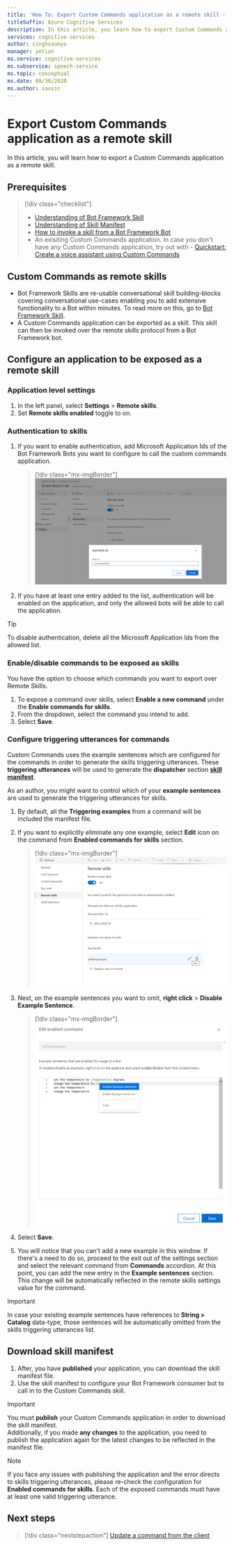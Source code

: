 ```yaml
---
title: 'How To: Export Custom Commands application as a remote skill - Speech service'
titleSuffix: Azure Cognitive Services
description: In this article, you learn how to export Custom Commands application as a skill
services: cognitive-services
author: singhsaumya
manager: yetian
ms.service: cognitive-services
ms.subservice: speech-service
ms.topic: conceptual
ms.date: 09/30/2020
ms.author: sausin
---
```


# Export Custom Commands application as a remote skill

In this article, you will learn how to export a Custom Commands application as a remote skill.

## Prerequisites
> [!div class="checklist"]
> * [Understanding of Bot Framework Skill](https://aka.ms/speech/cc-skill-overview)
> * [Understanding of Skill Manifest](https://aka.ms/speech/cc-skill-manifest)
> * [How to invoke a skill from a Bot Framework Bot](https://aka.ms/speech/cc-skill-consumer)
> * An exisiting Custom Commands application. In case you don't have any Custom Commands application, try out with - [Quickstart: Create a voice assistant using Custom Commands](quickstart-custom-commands-application.md)

## Custom Commands as remote skills
* Bot Framework Skills are re-usable conversational skill building-blocks covering conversational use-cases enabling you to add extensive functionality to a Bot within minutes. To read more on this, go to [Bot Framework Skill](https://microsoft.github.io/botframework-solutions/overview/skills/).
* A Custom Commands application can be exported as a skill. This skill can then be invoked over the remote skills protocol from a Bot Framework bot.

## Configure an application to be exposed as a remote skill

### Application level settings
1. In the left panel, select  **Settings** > **Remote skills**.
1. Set **Remote skills enabled** toggle to on.

### Authentication to skills
1. If you want to enable authentication, add Microsoft Application Ids of the Bot Framework Bots you want to configure to call the custom commands application.
      > [!div class="mx-imgBorder"]
      > ![Add a MSA id to skill](media/custom-commands/skill-add-msa-id.png)

1. If you have at least one entry added to the list, authentication will be enabled on the application, and only the allowed bots will be able to call the application.
> [!TIP]
>  To disable authentication, delete all the Microsoft Application Ids from the allowed list. 

 ### Enable/disable commands to be exposed as skills

You have the option to choose which commands you want to export over Remote Skills.

1. To expose a command over skills, select **Enable a new command** under the **Enable commands for skills**.
1. From the dropdown, select the command you intend to add.
1. Select **Save**.

### Configure triggering utterances for commands
Custom Commands uses the example sentences which are configured for the commands in order to generate the skills triggering utterances. These **triggering utterances** will be used to generate the **dispatcher** section [**skill manifest**](https://microsoft.github.io/botframework-solutions/skills/handbook/manifest/).

As an author, you might want to control which of your **example sentences** are used to generate the triggering utterances for skills.
1. By default, all the **Triggering examples** from a command will be included the manifest file.
1. If you want to explicitly eliminate any one example, select **Edit** icon on the command from **Enabled commands for skills** section.
    > [!div class="mx-imgBorder"]
    > ![Edit an enabled command for skill](media/custom-commands/skill-edit-enabled-command.png)

1. Next, on the example sentences you want to omit, **right click** > **Disable Example Sentence**.
    > [!div class="mx-imgBorder"]
    > ![Disable examples](media/custom-commands/skill-disable-example-sentences.png)

1. Select **Save**.
1. You will notice that you can't add a new example in this window. If there's a need to do so, proceed to the exit out of the settings section and select the relevant command from **Commands** accordion. At this point, you can add the new entry in the **Example sentences** section. This change will be automatically reflected in the remote skills settings value for the command.

> [!IMPORTANT]
> In case your existing example sentences have references to **String > Catalog** data-type, those sentences will be automatically omitted from the skills triggering utterances list. 

## Download skill manifest
1. After, you have **published** your application, you can download the skill manifest file.
1. Use the skill manifest to configure your Bot Framework consumer bot to call in to the Custom Commands skill.
> [!IMPORTANT]
> You must **publish** your Custom Commands application in order to download the skill manifest. </br>
> Additionally, if you made **any changes** to the application, you need to publish the application again for the latest changes to be reflected in the manifest file.

> [!NOTE]
> If you face any issues with publishing the application and the error directs to skills triggering utterances, please re-check the configuration for **Enabled commands for skills**. Each of the exposed commands must have at least one valid triggering utterance.


## Next steps

> [!div class="nextstepaction"]
> [Update a command from the client](./how-to-custom-commands-update-command-from-client.md)

